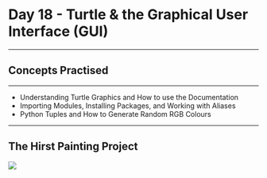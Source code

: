 # Day 18 - Turtle & the Graphical User Interface (GUI)
___
## Concepts Practised
___
* Understanding Turtle Graphics and How to use the Documentation
* Importing Modules, Installing Packages, and Working with Aliases
* Python Tuples and How to Generate Random RGB Colours
___
## The Hirst Painting Project
![](https://user-images.githubusercontent.com/98851253/154783750-d3f360c9-d877-4db9-ab81-37c058c394d3.gif)